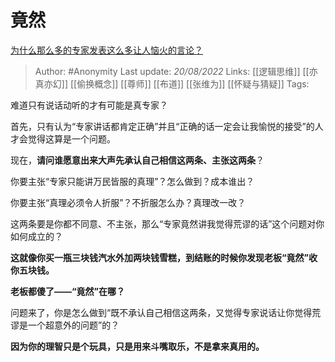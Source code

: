 # 竟然
[为什么那么多的专家发表这么多让人恼火的言论？](https://www.zhihu.com/question/545500963/answer/2634181412)

> Author: #Anonymity
> Last update: *20/08/2022*
> Links: [[逻辑思维]] [[亦真亦幻]] [[偷换概念]] [[尊师]] [[布道]] [[张维为]] [[怀疑与猜疑]]
> Tags:

难道只有说话动听的才有可能是真专家？

首先，只有认为“专家讲话都肯定正确”并且“正确的话一定会让我愉悦的接受”的人才会觉得这算是一个问题。

现在，**请问谁愿意出来大声先承认自己相信这两条、主张这两条**？

你要主张“专家只能讲万民皆服的真理”？怎么做到？成本谁出？

你要主张“真理必须令人折服”？不折服怎么办？真理改一改？

这两条要是你都不同意、不主张，那么“专家竟然讲我觉得荒谬的话”这个问题对你如何成立的？

**这就像你买一瓶三块钱汽水外加两块钱雪糕，到结账的时候你发现老板“竟然”收你五块钱。**

**老板都傻了——“竟然”在哪？**

问题来了，你是怎么做到“既不承认自己相信这两条，又觉得专家说话让你觉得荒谬是一个超意外的问题”的？

**因为你的理智只是个玩具，只是用来斗嘴取乐，不是拿来真用的。**
